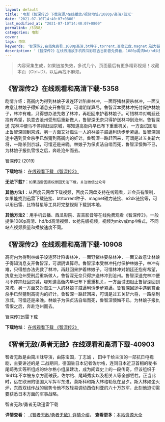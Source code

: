 ```yaml
---
layout: default
title: '电影《智深传2》下载资源/在线播放/视频地址/1080p/高清/蓝光'
date: "2021-07-10T14:40:07+0800"
last_modified_at: "2021-07-10T14:40:07+0800"
permalink: /5358/
categories: 电影
cover:
tags: 电影
keywords: '智深传2,在线免费看,1080p高清,bt种子,torrent,百度云盘,magnet,磁力链,迅雷下载资源'
description: '《智深传2》在线云播放手机西瓜影院吉吉影音免费看，1080p高清bd/hd未删减完整版和tc抢先枪版，mkv/mp4格式，附带bt/torrent种子、magnet/磁力链、百度云盘、网盘资源迅雷下载链接'
---
```


>内容采集生成，如果链接失效，多试几个，页面最后有更多精彩视频！收藏本页（Ctrl+D)，以后再找不麻烦。


## 《智深传2》在线观看和高清下载-5358

剧情介绍：高衙内为得到林娘子设连环计陷害林冲，一面野猪林要杀林冲，一面又故意让林娘子得知消息支开鲁智深，可谓阴谋算尽。鲁智深本受林冲托付保护林娘子，林冲有难，只得想办法先救了林冲，再赶回来护着林娘子。可惜林冲对朝廷还抱有希望，执意去沧州受刑后重新做人，鲁智深无奈只得护送林冲到沧州。鲁智深送 完林冲便马不停蹄赶回京城，哪知道高衙内早已布下重重机关，一方面试图阻止鲁智深回到京城，另一方面又对孤生一人的林娘子威逼利诱步步紧逼。鲁智深回途中遇到赏金杀手已然猜到高衙内的奸计。鲁智深一路赶回来，可谓是过五关斩六将，一路杀到京城，可惜还是来晚。林娘子为保贞洁自缢而死，鲁智深懊悔不已，为林娘子报仇雪恨之后，奔赴沧州而去。


智深传2 (2019)

**下载地址**： [在线观看下载 《智深传2》](https://www.btbtdy.me/btdy/dy16344.html) 


**无法下载?**：`如果迅雷因版权原因无法下载，关注微信公众号 `

**其他方法1**：从百度云网盘下载视频，百度云网盘支持在线观看，非会员有限制，如果能找到迅雷下载链接、bt/torrent种子、magnet磁力链接、e2dk链接等，可以用迅雷、比特彗星等工具将完整视频下载到本地。

**其他方法2**：用手机云播、西瓜影院、吉吉影音等在线免费观看《智深传2》，一般提供1080p高清、hd/bd高清视频、tc抢先版视频，视频为mkv或mp4格式，不同站点视频质量和播放速度不同。


## 《智深传2》在线观看和高清下载-10908

高衙内为得到林娘子设连环计陷害林冲，一面野猪林要杀林冲，一面又故意让林娘子得知消息支开鲁智深，可谓阴谋算尽。鲁智深本受林冲托付保护林娘子，林冲有难，只得想办法先救了林冲，再赶回来护着林娘子。可惜林冲对朝廷还抱有希望，执意去沧州受刑后重新做人，鲁智深无奈只得护送林冲到沧州。鲁智深送完林冲便马不停蹄赶回京城，哪知道高衙内早已布下重重机关，一方面试图阻止鲁智深回到京城，另一方面又对孤生一人的林娘子威逼利诱步步紧逼。鲁智深回途中遇到赏金杀手已然猜到高衙内的奸计。鲁智深一路赶回来，可谓是过五关斩六将，一路杀到京城，可惜还是来晚。林娘子为保贞洁自缢而死，鲁智深懊悔不已，为林娘子报仇雪恨之后，奔赴沧州而去。


智深传2迅雷下载

**下载地址**： [在线观看下载 《智深传2》](https://www.993dy.com//vod-detail-id-35795.html) 


## 《智者无敌/勇者无敌》在线观看和高清下载-40903

智者无敌是由简川訸导演，由陈宝国，丁志诚 ， 田中千绘主演的一部抗日电视剧，主要讲述的是 二战期间，德国驻日本记者佐尔格，连同日本近卫首相的秘书尾崎秀实等所组成的佐尔格小组屡建功，成为间谍史上的一段传奇。但该组织于1941年不幸被东京方面破获，佐尔格、尾崎秀实以及相关人等全部牺牲。正当此时，远在欧洲的德国大军挥军东进，莫斯科和斯大林格勒危在旦夕。斯大林如坐火炉，东西双线作战的局势令他不敢轻易调动西伯利亚的六十万苏军，此刻他迫切需要获悉日本方面的军事战略。


智者无敌/勇者无敌迅雷下载

**详情查看**： [《智者无敌/勇者无敌》详情介绍](/movie/40903/)， **查看更多**：[本站资源大全](/movie/t/all/)

